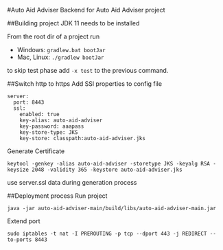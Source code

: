 #Auto Aid Adviser
Backend for Auto Aid Adviser project

##Building project
JDK 11 needs to be installed

From the root dir of a project run

- Windows: 
```gradlew.bat bootJar```
- Mac, Linux: 
```./gradlew bootJar```

to skip test phase add `-x test` to the previous command.

##Switch http to https
Add SSl properties to config file

```
server:
  port: 8443
  ssl:
    enabled: true
    key-alias: auto-aid-adviser
    key-password: aaapass
    key-store-type: JKS
    key-store: classpath:auto-aid-adviser.jks
```
Generate Certificate 

```
keytool -genkey -alias auto-aid-adviser -storetype JKS -keyalg RSA -keysize 2048 -validity 365 -keystore auto-aid-adviser.jks
```

use server.ssl data during generation process 

##Deployment process
Run project

```
java -jar auto-aid-adviser-main/build/libs/auto-aid-adviser-main.jar
```

Extend port

```
sudo iptables -t nat -I PREROUTING -p tcp --dport 443 -j REDIRECT --to-ports 8443
```

